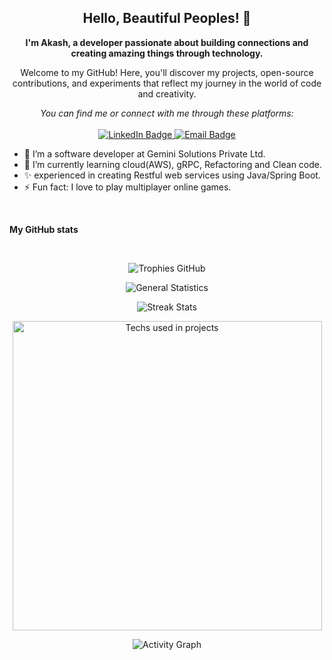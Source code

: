<h2 align="center">
    <b>Hello, Beautiful Peoples! 🌟</b>
</h2>

<p align="center">
   <b>I'm Akash, a developer passionate about building connections and creating amazing things through technology.</b>
</p>


<p align="center">
    Welcome to my GitHub! Here, you'll discover my projects, open-source contributions, and experiments that reflect my journey in the world of code and creativity.
</p>



<p align="center">
    <i>You can find me or connect with me through these platforms:</i>
    <br/><br/>
    <a href="[https://www.linkedin.com/in/your-linkedin](https://www.linkedin.com/in/akash-gusain-397821178/)" target="_blank">
        <img src="https://img.shields.io/badge/-LinkedIn-0A0A0B?logo=linkedin&style=for-the-badge&logoColor=white" alt="LinkedIn Badge" />
    </a>
   <a href="mailto:akashgusain57@gmail.com" target="_blank">
        <img src="https://img.shields.io/badge/-Email-0A0A0B?logo=gmail&style=for-the-badge&logoColor=white" alt="Email Badge" />
    </a>
</p>





- 👀 I’m a software developer at Gemini Solutions Private Ltd.
- 🌱 I’m currently learning cloud(AWS), gRPC, Refactoring and Clean code.
- ✨ experienced in creating Restful web services using Java/Spring Boot.
- ⚡ Fun fact: I love to play multiplayer online games.

<br/>

<p><b>My GitHub stats</b></p>
    <br />
    <p align="center">
        <img src="https://github-profile-trophy.vercel.app/?username=imakashgusain&theme=darkhub&margin-w=15" alt="Trophies GitHub" />
    </p>
    <p align="center">
        <img src="https://github-readme-stats.vercel.app/api?username=imakashgusain&theme=dark&show_icons=true&include_all_commits=true&locale=en&count_private=true" alt="General Statistics" />
    </p>
    <p align="center">
        <img src="https://github-readme-streak-stats.herokuapp.com/?user=imakashgusain&theme=dark" alt="Streak Stats" />
    </p>
    <p align="center">
        <img src="https://github-readme-stats.vercel.app/api/top-langs?username=imakashgusain&layout=compact&theme=dark&locale=en&langs_count=10" alt="Techs used in projects" width="495px" />
    </p>
    <p align="center">
        <img src="https://github-readme-activity-graph.vercel.app/graph?username=imakashgusain&theme=xcode&bg_color=151515" alt="Activity Graph" />
    </p>
